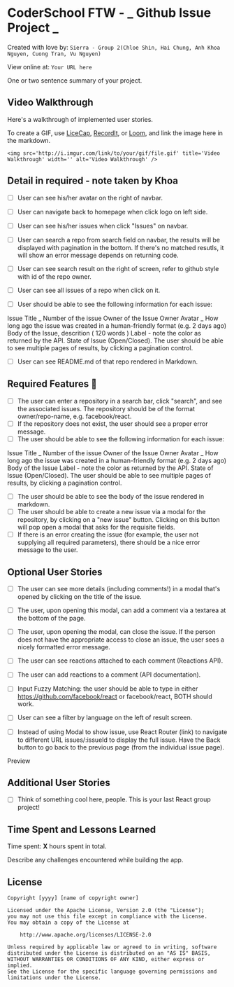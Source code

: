 # CoderSchool FTW - _ Github Issue Project _

Created with love by: `Sierra - Group 2(Chloe Shin, Hai Chung, Anh Khoa Nguyen, Cuong Tran, Vu Nguyen)`

View online at: `Your URL here`

One or two sentence summary of your project.

## Video Walkthrough

Here's a walkthrough of implemented user stories.

To create a GIF, use [LiceCap](http://www.cockos.com/licecap/), [RecordIt](http://www.recordit.co), or [Loom](http://www.useloom.com), and link the image here in the markdown.

```
<img src='http://i.imgur.com/link/to/your/gif/file.gif' title='Video Walkthrough' width='' alt='Video Walkthrough' />
```

## Detail in required - note taken by Khoa

- [ ] User can see his/her avatar on the right of navbar.
- [ ] User can navigate back to homepage when click logo on left side.
- [ ] User can see his/her issues when click "Issues" on navbar.
- [ ] User can search a repo from search field on navbar, the results will be displayed with pagination in the bottom. If there's no matched resutls, it will show an error message depends on returning code.

- [ ] User can see search result on the right of screen, refer to github style with id of the repo owner.
- [ ] User can see all issues of a repo when click on it.
- [ ] User should be able to see the following information for each issue:

Issue Title _ Number of the issue
Owner of the Issue
Owner Avatar _ How long ago the issue was created in a human-friendly format (e.g. 2 days ago)
Body of the Issue, descrition ( 120 words )
Label - note the color as returned by the API.
State of Issue (Open/Closed).
The user should be able to see multiple pages of results, by clicking a pagination control.


- [ ] User can see README.md of that repo rendered in Markdown.

## Required Features 🎯

- [ ] The user can enter a repository in a search bar, click "search", and see the associated issues. The repository should be of the format owner/repo-name, e.g. facebook/react.
- [ ] If the repository does not exist, the user should see a proper error message.
- [ ] The user should be able to see the following information for each issue:

Issue Title _ Number of the issue
Owner of the Issue
Owner Avatar _ How long ago the issue was created in a human-friendly format (e.g. 2 days ago)
Body of the Issue
Label - note the color as returned by the API.
State of Issue (Open/Closed).
The user should be able to see multiple pages of results, by clicking a pagination control.

- [ ] The user should be able to see the body of the issue rendered in markdown.
- [ ] The user should be able to create a new issue via a modal for the repository, by clicking on a "new issue" button. Clicking on this button will pop open a modal that asks for the requisite fields.
- [ ] If there is an error creating the issue (for example, the user not supplying all required parameters), there should be a nice error message to the user.

## Optional User Stories

- [ ] The user can see more details (including comments!) in a modal that's opened by clicking on the title of the issue.
- [ ] The user, upon opening this modal, can add a comment via a textarea at the bottom of the page.
- [ ] The user, upon opening the modal, can close the issue. If the person does not have the appropriate access to close an issue, the user sees a nicely formatted error message.
- [ ] The user can see reactions attached to each comment (Reactions API).
- [ ] The user can add reactions to a comment (API documentation).

- [ ] Input Fuzzy Matching: the user should be able to type in either https://github.com/facebook/react or facebook/react, BOTH should work.


- [ ] User can see a filter by language on the left of result screen.
- [ ] Instead of using Modal to show issue, use React Router (link) to navigate to different URL issues/:issueId to display the full issue. Have the Back button to go back to the previous page (from the individual issue page).

Preview

## Additional User Stories

- [ ] Think of something cool here, people. This is your last React group project!

## Time Spent and Lessons Learned

Time spent: **X** hours spent in total.

Describe any challenges encountered while building the app.

## License

    Copyright [yyyy] [name of copyright owner]

    Licensed under the Apache License, Version 2.0 (the "License");
    you may not use this file except in compliance with the License.
    You may obtain a copy of the License at

        http://www.apache.org/licenses/LICENSE-2.0

    Unless required by applicable law or agreed to in writing, software
    distributed under the License is distributed on an "AS IS" BASIS,
    WITHOUT WARRANTIES OR CONDITIONS OF ANY KIND, either express or implied.
    See the License for the specific language governing permissions and
    limitations under the License.



